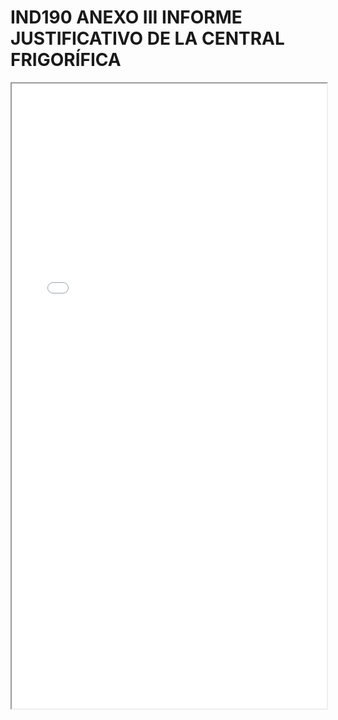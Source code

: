 
# IND190 ANEXO III INFORME JUSTIFICATIVO DE LA CENTRAL FRIGORÍFICA

<iframe src="../IND190 ANEXO III INFORME JUSTIFICATIVO DE LA CENTRAL FRIGORÍFICA.pdf" width="100%" height="1000px"></iframe>

